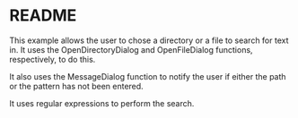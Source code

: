 # README

This example allows the user to chose a directory or a file to search for text in.  It uses the OpenDirectoryDialog and OpenFileDialog functions, respectively, to do this.

It also uses the MessageDialog function to notify the user if either the path or the pattern has not been entered.

It uses regular expressions to perform the search.

